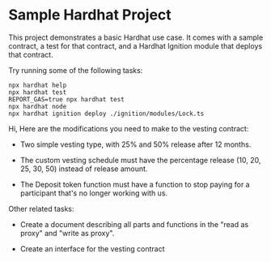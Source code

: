 # Sample Hardhat Project

This project demonstrates a basic Hardhat use case. It comes with a sample contract, a test for that contract, and a Hardhat Ignition module that deploys that contract.

Try running some of the following tasks:

```shell
npx hardhat help
npx hardhat test
REPORT_GAS=true npx hardhat test
npx hardhat node
npx hardhat ignition deploy ./ignition/modules/Lock.ts
```

Hi,
Here are the modifications you need to make to the vesting contract:

- Two simple vesting type, with 25% and 50% release after 12 months.

- The custom vesting schedule must have the percentage release (10, 20, 25, 30, 50) instead of release amount.

- The Deposit token function must have a function to stop paying for a participant that's no longer working with us.

Other related tasks:

 - Create a document describing all parts and functions in the "read as proxy" and "write as proxy".

- Create an interface for the vesting contract
